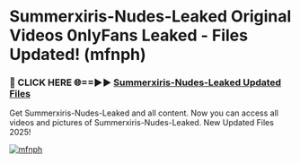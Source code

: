 # Summerxiris-Nudes-Leaked Original Videos 0nlyFans Leaked - Files Updated! (mfnph)

<h3>🔴 CLICK HERE 🌐==►► <a href="https://tinyurl.com/52m3yx9h" rel="nofollow">Summerxiris-Nudes-Leaked Updated Files</a></h3>

Get Summerxiris-Nudes-Leaked and all content. Now you can access all videos and pictures of Summerxiris-Nudes-Leaked. New Updated Files 2025!

[![mfnph](https://i.imgur.com/TnHtlc8.gif)](https://tinyurl.com/52m3yx9h)
